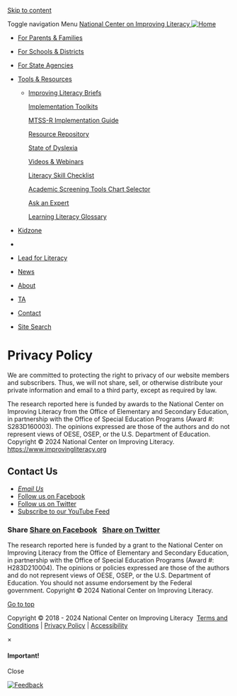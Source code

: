 [Skip to content](#main-content)

Toggle navigation Menu [National Center on Improving Literacy ![Home](https://www.improvingliteracy.org/code-assets/images/NCIL-Logo.png)](https://www.improvingliteracy.org/ "Home") 

* [For Parents & Families](https://www.improvingliteracy.org/family/index.html)
* [For Schools & Districts](https://www.improvingliteracy.org/school/index.html)
* [For State Agencies](https://www.improvingliteracy.org/state/index.html)
* [Tools & Resources](https://www.improvingliteracy.org/tools/index.html)
    * [Improving Literacy Briefs](https://www.improvingliteracy.org/brief/index.html)
        
        [Implementation Toolkits](https://www.improvingliteracy.org/kit/index.html)
        
        [MTSS-R Implementation Guide](https://www.improvingliteracy.org/guide/mtss-r-implementation-guide.html)
        
        [Resource Repository](https://www.improvingliteracy.org/resource-repository/index.html)
        
        [State of Dyslexia](https://www.improvingliteracy.org/state-of-dyslexia/index.html)
        
        [Videos & Webinars](https://www.improvingliteracy.org/videos/index.html)
        
        [Literacy Skill Checklist](https://www.improvingliteracy.org/checklist/index.html)
        
        [Academic Screening Tools Chart Selector](https://www.improvingliteracy.org/screening-selector/index.html)
        
        [Ask an Expert](https://www.improvingliteracy.org/ask-an-expert/index.html)
        
        [Learning Literacy Glossary](https://www.improvingliteracy.org/glossary/index.html)
        
* [Kidzone](https://www.improvingliteracy.org/kid-zone/index.html)

* [](#page-top)
* [Lead for Literacy](https://leadforliteracy.org/)
* [News](https://www.improvingliteracy.org/news/index.html)
* [About](https://www.improvingliteracy.org/about/index.html)
* [TA](https://contact.improvingliteracy.org/targeted-technical-assistance-request/)
* [Contact](https://contact.improvingliteracy.org/contact-form/)
* [Site Search](https://www.improvingliteracy.org/search/index.html)

Privacy Policy
==============

We are committed to protecting the right to privacy of our website members and subscribers. Thus, we will not share, sell, or otherwise distribute your private information and email to a third party, except as required by law.

The research reported here is funded by awards to the National Center on Improving Literacy from the Office of Elementary and Secondary Education, in partnership with the Office of Special Education Programs (Award #: S283D160003). The opinions expressed are those of the authors and do not represent views of OESE, OSEP, or the U.S. Department of Education. Copyright © 2024 National Center on Improving Literacy. https://www.improvingliteracy.org

Contact Us
----------

* [_Email Us_](https://contact.improvingliteracy.org/contact-form/)
* [Follow us on Facebook](https://www.facebook.com/improvingliteracy)
* [Follow us on Twitter](https://twitter.com/nciliteracy)
* [Subscribe to our YouTube Feed](https://www.youtube.com/channel/UCiGnchMYDuyabVFS9NsjPkg)

### Share [Share on Facebook](https://www.facebook.com/sharer/sharer.php?u=https%3A//www.facebook.com/improvingliteracy)   [Share on Twitter](https://twitter.com/home?status=https%3A//twitter.com/nciliteracy)

The research reported here is funded by a grant to the National Center on Improving Literacy from the Office of Elementary and Secondary Education, in partnership with the Office of Special Education Programs (Award #: H283D210004). The opinions or policies expressed are those of the authors and do not represent views of OESE, OSEP, or the U.S. Department of Education. You should not assume endorsement by the Federal government. Copyright © 2024 National Center on Improving Literacy.

[Go to top](#page-top)

Copyright © 2018 - 2024 National Center on Improving Literacy  [Terms and Conditions](https://improvingliteracy.org/terms/index.html) | [Privacy Policy](https://improvingliteracy.org/index.html) | [Accessibility](https://contact.improvingliteracy.org/accessibility-commitment/)

×

#### Important!

Close

[![Feedback](https://www.improvingliteracy.org/sites/all/modules/feedback_simple/feedback_simple.gif)](https://www.improvingliteracy.org/feedback)